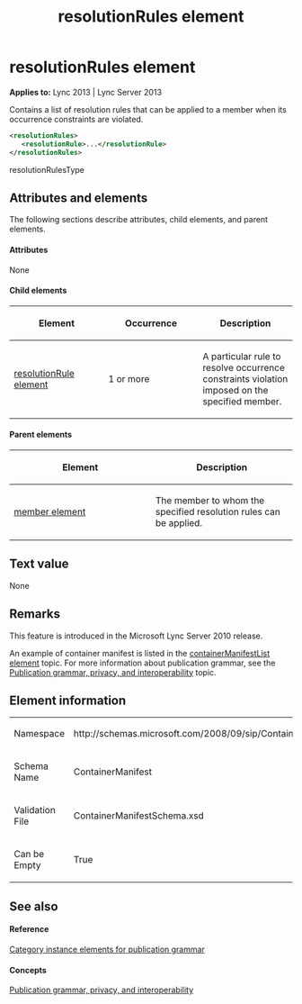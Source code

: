 ﻿---
title: resolutionRules element
TOCTitle: resolutionRules element
ms:assetid: da12ef41-453d-43f6-b46c-0481d6da58ab
ms:mtpsurl: https://msdn.microsoft.com/en-us/library/Dn439008(v=office.15)
ms:contentKeyID: 57094052
ms.date: 07/24/2014
mtps_version: v=office.15
dev_langs:
- xml
---

# resolutionRules element


**Applies to:** Lync 2013 | Lync Server 2013

Contains a list of resolution rules that can be applied to a member when its occurrence constraints are violated.

``` xml
<resolutionRules>
   <resolutionRule>...</resolutionRule>
</resolutionRules>
```

resolutionRulesType

## Attributes and elements

The following sections describe attributes, child elements, and parent elements.

#### Attributes

None

#### Child elements

<table>
<colgroup>
<col style="width: 33%" />
<col style="width: 33%" />
<col style="width: 33%" />
</colgroup>
<thead>
<tr class="header">
<th><p>Element</p></th>
<th><p>Occurrence</p></th>
<th><p>Description</p></th>
</tr>
</thead>
<tbody>
<tr class="odd">
<td><p><a href="resolutionrule-element.md">resolutionRule element</a></p></td>
<td><p>1 or more</p></td>
<td><p>A particular rule to resolve occurrence constraints violation imposed on the specified member.</p></td>
</tr>
</tbody>
</table>


#### Parent elements

<table>
<colgroup>
<col style="width: 50%" />
<col style="width: 50%" />
</colgroup>
<thead>
<tr class="header">
<th><p>Element</p></th>
<th><p>Description</p></th>
</tr>
</thead>
<tbody>
<tr class="odd">
<td><p><a href="member-element.md">member element</a></p></td>
<td><p>The member to whom the specified resolution rules can be applied.</p></td>
</tr>
</tbody>
</table>


## Text value

None

## Remarks

This feature is introduced in the Microsoft Lync Server 2010 release.

An example of container manifest is listed in the [containerManifestList element](containermanifestlist-element.md) topic. For more information about publication grammar, see the [Publication grammar, privacy, and interoperability](publication-grammar-privacy-and-interoperability.md) topic.

## Element information

<table>
<colgroup>
<col style="width: 50%" />
<col style="width: 50%" />
</colgroup>
<tbody>
<tr class="odd">
<td><p>Namespace</p></td>
<td><p>http://schemas.microsoft.com/2008/09/sip/ContainerManifest</p></td>
</tr>
<tr class="even">
<td><p>Schema Name</p></td>
<td><p>ContainerManifest</p></td>
</tr>
<tr class="odd">
<td><p>Validation File</p></td>
<td><p>ContainerManifestSchema.xsd</p></td>
</tr>
<tr class="even">
<td><p>Can be Empty</p></td>
<td><p>True</p></td>
</tr>
</tbody>
</table>


## See also

#### Reference

[Category instance elements for publication grammar](category-instance-elements-for-publication-grammar.md)

#### Concepts

[Publication grammar, privacy, and interoperability](publication-grammar-privacy-and-interoperability.md)

